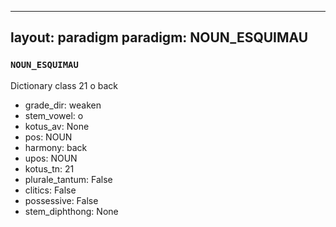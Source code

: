 
---
layout: paradigm
paradigm: NOUN_ESQUIMAU
---
### ` NOUN_ESQUIMAU `

Dictionary class 21 o back
* grade_dir: weaken
* stem_vowel: o
* kotus_av: None
* pos: NOUN
* harmony: back
* upos: NOUN
* kotus_tn: 21
* plurale_tantum: False
* clitics: False
* possessive: False
* stem_diphthong: None
